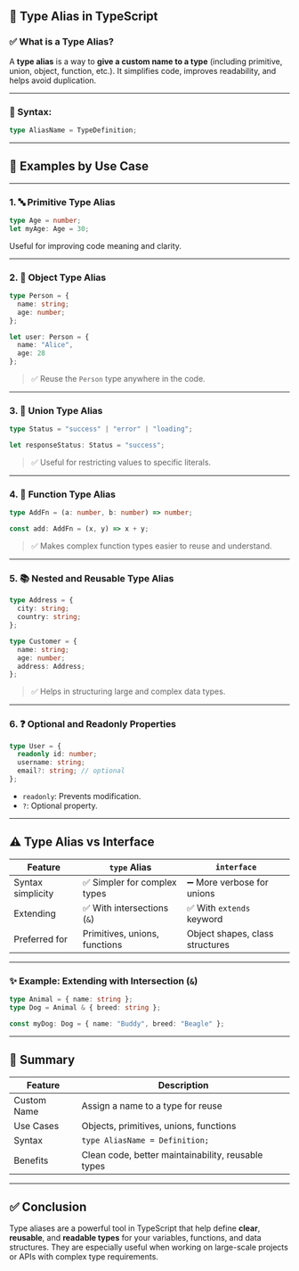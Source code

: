 ## 🔷 Type Alias in TypeScript

### ✅ What is a Type Alias?

A **type alias** is a way to **give a custom name to a type** (including primitive, union, object, function, etc.). It simplifies code, improves readability, and helps avoid duplication.

---

### 🔹 Syntax:

```typescript
type AliasName = TypeDefinition;
```

---

## 🧱 Examples by Use Case

---

### 1. 🔤 **Primitive Type Alias**

```typescript
type Age = number;
let myAge: Age = 30;
```

Useful for improving code meaning and clarity.

---

### 2. 🧩 **Object Type Alias**

```typescript
type Person = {
  name: string;
  age: number;
};

let user: Person = {
  name: "Alice",
  age: 28
};
```

> ✅ Reuse the `Person` type anywhere in the code.

---

### 3. 🔁 **Union Type Alias**

```typescript
type Status = "success" | "error" | "loading";

let responseStatus: Status = "success";
```

> ✅ Useful for restricting values to specific literals.

---

### 4. 🧮 **Function Type Alias**

```typescript
type AddFn = (a: number, b: number) => number;

const add: AddFn = (x, y) => x + y;
```

> ✅ Makes complex function types easier to reuse and understand.

---

### 5. 📚 **Nested and Reusable Type Alias**

```typescript
type Address = {
  city: string;
  country: string;
};

type Customer = {
  name: string;
  age: number;
  address: Address;
};
```

> ✅ Helps in structuring large and complex data types.

---

### 6. ❓ **Optional and Readonly Properties**

```typescript
type User = {
  readonly id: number;
  username: string;
  email?: string; // optional
};
```

* `readonly`: Prevents modification.
* `?`: Optional property.

---

## ⚠️ Type Alias vs Interface

| Feature           | `type` Alias                  | `interface`                     |
| ----------------- | ----------------------------- | ------------------------------- |
| Syntax simplicity | ✅ Simpler for complex types   | ➖ More verbose for unions       |
| Extending         | ✅ With intersections (`&`)    | ✅ With `extends` keyword        |
| Preferred for     | Primitives, unions, functions | Object shapes, class structures |

---

### ✨ Example: Extending with Intersection (`&`)

```typescript
type Animal = { name: string };
type Dog = Animal & { breed: string };

const myDog: Dog = { name: "Buddy", breed: "Beagle" };
```

---

## 📌 Summary

| Feature     | Description                                        |
| ----------- | -------------------------------------------------- |
| Custom Name | Assign a name to a type for reuse                  |
| Use Cases   | Objects, primitives, unions, functions             |
| Syntax      | `type AliasName = Definition;`                     |
| Benefits    | Clean code, better maintainability, reusable types |

---

## ✅ Conclusion

Type aliases are a powerful tool in TypeScript that help define **clear**, **reusable**, and **readable types** for your variables, functions, and data structures. They are especially useful when working on large-scale projects or APIs with complex type requirements.